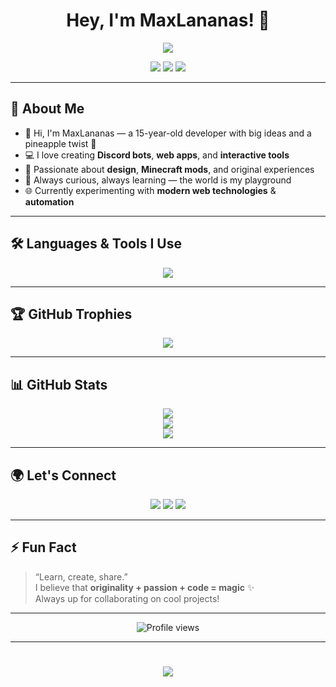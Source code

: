 <h1 align="center">Hey, I'm MaxLananas! 🍍</h1>

<p align="center">
  <img src="https://readme-typing-svg.herokuapp.com?font=Fira+Code&size=22&pause=1000&color=00BFFF&center=true&vCenter=true&width=435&lines=Passionate+Developer;Creator+of+Original+Projects;Always+Learning" />
</p>

<p align="center">
  <img src="https://img.shields.io/badge/Age-15-blue?style=for-the-badge" />
  <img src="https://img.shields.io/badge/Location-Saint--Martin-yellow?style=for-the-badge" />
  <img src="https://img.shields.io/badge/Focus-Innovation-lightgreen?style=for-the-badge" />
</p>

---

## 🚀 About Me

- 👋 Hi, I'm MaxLananas — a 15-year-old developer with big ideas and a pineapple twist 🍍  
- 💻 I love creating **Discord bots**, **web apps**, and **interactive tools**  
- 🎨 Passionate about **design**, **Minecraft mods**, and original experiences  
- 🧠 Always curious, always learning — the world is my playground  
- 🌐 Currently experimenting with **modern web technologies** & **automation**

---

## 🛠️ Languages & Tools I Use

<p align="center">
  <img src="https://skillicons.dev/icons?i=html,css,js,ts,nodejs,react,nextjs,tailwind,python,lua,github,vscode&theme=light" />
</p>

---

## 🏆 GitHub Trophies

<p align="center">
  <img src="https://github-profile-trophy.vercel.app/?username=maxlananas&theme=radical&no-bg=true&margin-w=10&column=7" />
</p>

---

## 📊 GitHub Stats

<p align="center">
  <img src="https://github-readme-stats.vercel.app/api?username=maxlananas&show_icons=true&theme=radical&hide_border=true&hide_title=false" />
  <br/>
  <img src="https://streak-stats.demolab.com?user=maxlananas&theme=radical&hide_border=true" />
  <br/>
  <img src="https://github-readme-stats.vercel.app/api/top-langs/?username=maxlananas&layout=compact&theme=radical&hide_border=true" />
</p>

---

## 🌍 Let's Connect

<p align="center">
  <a href="https://github.com/maxlananas" target="_blank"><img src="https://img.shields.io/badge/GitHub-%2312100E.svg?style=for-the-badge&logo=github&logoColor=white" /></a>
  <a href="mailto:maxlananas.dev@gmail.com"><img src="https://img.shields.io/badge/Email-D14836?style=for-the-badge&logo=gmail&logoColor=white" /></a>
  <a href="https://discord.com/users/1127152787692687480"><img src="https://img.shields.io/badge/Discord-MaxLananas%230001-5865F2?style=for-the-badge&logo=discord&logoColor=white" /></a>
</p>

---

## ⚡ Fun Fact

> “Learn, create, share.”  
> I believe that **originality + passion + code = magic** ✨  
> Always up for collaborating on cool projects!

---

<p align="center">
  <img src="https://komarev.com/ghpvc/?username=maxlananas&style=flat-square&color=blue" alt="Profile views" />
</p>

---

<h1 align="center">
  <img src="https://readme-typing-svg.herokuapp.com?font=Fira+Code&size=26&pause=1000&center=true&vCenter=true&width=450&lines=Hi+I'm+MaxLananas!;Creative+Developer;Building+cool+stuff+since+day+one" />
</h1>
